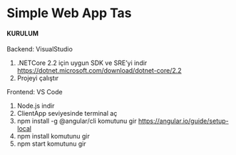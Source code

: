 # Simple Web App Tas

#### KURULUM #####
Backend: VisualStudio
1)	.NETCore 2.2 için uygun SDK ve SRE’yi indir
https://dotnet.microsoft.com/download/dotnet-core/2.2
2)	Projeyi çalıştır

Frontend: VS Code
1)	Node.js indir
2)	ClientApp seviyesinde terminal aç
3)	npm install -g @angular/cli  komutunu gir
https://angular.io/guide/setup-local
4)	npm install  komutunu gir
5)	npm start komutunu gir

